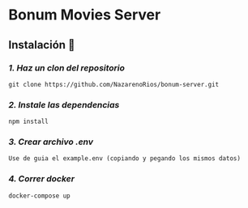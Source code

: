 # Bonum Movies Server

## Instalación 🔧

### _1. Haz un clon del repositorio_

```
git clone https://github.com/NazarenoRios/bonum-server.git
```

### _2. Instale las dependencias_

```
npm install
```

### _3. Crear archivo .env_

```
Use de guia el example.env (copiando y pegando los mismos datos)
```

### _4. Correr docker_

```
docker-compose up
```
